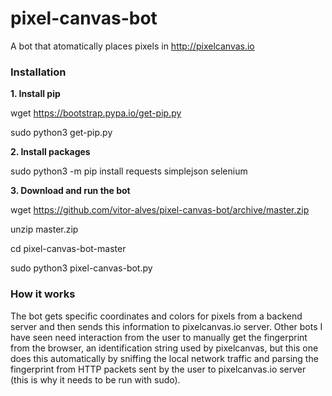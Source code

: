 # pixel-canvas-bot
A bot that atomatically places pixels in http://pixelcanvas.io

### Installation
**1. Install pip**

wget https://bootstrap.pypa.io/get-pip.py

sudo python3 get-pip.py

**2. Install packages**

sudo python3 -m pip install requests  simplejson  selenium

**3. Download and run the bot**

wget https://github.com/vitor-alves/pixel-canvas-bot/archive/master.zip

unzip master.zip

cd pixel-canvas-bot-master

sudo python3 pixel-canvas-bot.py

### How it works
The bot gets specific coordinates and colors for pixels from a backend server and then sends this information to pixelcanvas.io server. Other bots I have seen need interaction from the user to manually get the fingerprint from the browser, an identification string used by pixelcanvas, but this one does this automatically by sniffing the local network traffic and parsing the fingerprint from HTTP packets sent by the user to pixelcanvas.io server (this is why it needs to be run with sudo).

